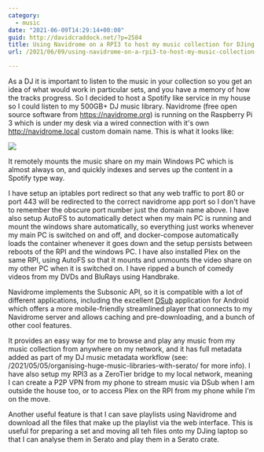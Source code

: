 ```yaml
---
category:
  - music
date: "2021-06-09T14:29:14+00:00"
guid: http://davidcraddock.net/?p=2584
title: Using Navidrome on a RPI3 to host my music collection for DJing so I can listen between sets
url: /2021/06/09/using-navidrome-on-a-rpi3-to-host-my-music-collection-for-djing-so-i-can-listen-between-sets/

---
```

As a DJ it is important to listen to the music in your collection so you get an idea of what would work in particular sets, and you have a memory of how the tracks progress. So I decided to host a Spotify like service in my house so I could listen to my 500GB+ DJ music library. Navidrome (free open source software from https://navidrome.org) is running on the Raspberry Pi 3 which is under my desk via a wired connection with it's own http://navidrome.local custom domain name. This is what it looks like:

![](/wp-content/uploads/2021/06/navidrome.jpg)

It remotely mounts the music share on my main Windows PC which is almost always on, and quickly indexes and serves up the content in a Spotify type way.

I have setup an iptables port redirect so that any web traffic to port 80 or port 443 will be redirected to the correct navidrome app port so I don't have to remember the obscure port number just the domain name above. I have also setup AutoFS to automatically detect when my main PC is running and mount the windows share automatically, so everything just works whenever my main PC is switched on and off, and docker-compose automatically loads the container whenever it goes down and the setup persists between reboots of the RPI and the windows PC. I have also installed Plex on the same RPI, using AutoFS so that it mounts and unmounts the video share on my other PC when it is switched on. I have ripped a bunch of comedy videos from my DVDs and BluRays using Handbrake.

Navidrome implements the Subsonic API, so it is compatible with a lot of different applications, including the excellent [DSub](https://play.google.com/store/apps/details?id=github.daneren2005.dsub&hl=en_GB&gl=US) application for Android which offers a more mobile-friendly streamlined player that connects to my Navidrome server and allows caching and pre-downloading, and a bunch of other cool features.

It provides an easy way for me to browse and play any music from my music collection from anywhere on my network, and it has full metadata added as part of my DJ music metadata workflow (see: /2021/05/05/organising-huge-music-libraries-with-serato/ for more info). I have also setup my RPI3 as a ZeroTier bridge to my local network, meaning I can create a P2P VPN from my phone to stream music via DSub when I am outside the house too, or to access Plex on the RPI from my phone while I'm on the move.

Another useful feature is that I can save playlists using Navidrome and download all the files that make up the playlist via the web interface. This is useful for preparing a set and moving all teh files onto my DJing laptop so that I can analyse them in Serato and play them in a Serato crate.

